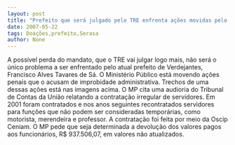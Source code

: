```yaml
---
layout: post
title: "Prefeito que será julgado pelo TRE enfrenta ações movidas pelo MP"
date: 2007-05-22
tags: Doações,prefeito,Serasa
author: None
---
```

A poss&iacute;vel perda do mandato, que o TRE vai julgar logo mais, n&atilde;o ser&aacute; o &uacute;nico problema a ser enfrentado pelo atual prefeito de Verdejantes, Francisco Alves Tavares de S&aacute;. O Minist&eacute;rio P&uacute;blico est&aacute; movendo a&ccedil;&otilde;es penais que o acusam de improbidade administrativa.
Trechos de uma dessas a&ccedil;&otilde;es&nbsp;est&aacute; nas imagens acima. O MP cita uma audioria do Tribunal de Contas da Uni&atilde;o&nbsp;relatando a contrata&ccedil;&atilde;o irregular de servidores. Em 2001 foram contratados e nos anos seguintes recontratados servidores para fun&ccedil;&otilde;es que n&atilde;o podem ser consideradas tempor&aacute;rias, como motorista, merendeira e professor.
A contrata&ccedil;&atilde;o foi feita por meio da Oscip Ceniam. O MP pede&nbsp;que seja determinada a devolu&ccedil;&atilde;o dos valores pagos aos funcion&aacute;rios, R$ 937.506,07, em valores n&atilde;o atualizados. 